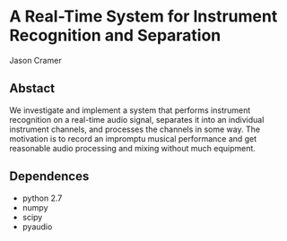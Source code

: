 A Real-Time System for Instrument Recognition and Separation
============================================================
Jason Cramer

Abstact
-------
We investigate and implement a system that performs instrument recognition on a real-time audio signal, separates it into an individual instrument channels, and processes the channels in some way. The motivation is to record an impromptu musical performance and get reasonable audio processing and mixing without much equipment.

Dependences
-----------
* python 2.7
* numpy
* scipy
* pyaudio
